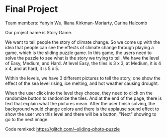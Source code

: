 # Final Project

Team members: Yanyin Wu, Iliana Kirkman-Moriarty, Carina Halcomb

Our project name is Story Game.

We want to tell people the story of climate change. So we come up with the idea that people can see the effects of climate change through playing a game, which is the sliding puzzle game.
In this game, the users need to solve the puzzle to see what is the story we trying to tell. We have the level of Easy, Medium, and Hard.
At level Easy, the tiles is 3 x 3, at Medium, it is 4 x 4, and at hard, it is 5 x 5.

Within the levels, we have 3 different pictures to tell the story, one show the effect of the sea level rising, ice melting, and hot weather causing drought.

When the user click into the level they choose, they need to click on the randomize button to randomize the tiles. And at the end of the page, there is text that explain what the pictures mean.
After the user finish solving, the background would change colors and there is the applause sound effect to show the user won this level and there will be a button, "Next" showing to go to the next image.


Code remixed: https://glitch.com/~sliding-photo-puzzle
